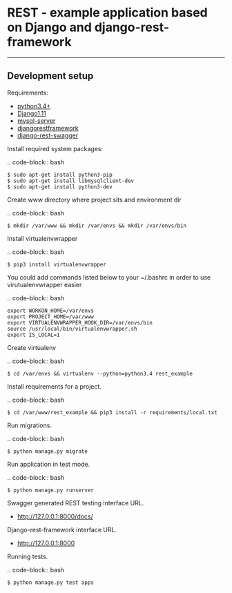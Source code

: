 REST - example application based on Django and django-rest-framework
====================================================================


-----------------
Development setup
-----------------

Requirements:

- <a href="https://www.python.org/">python3.4+</a>
- <a href="https://www.djangoproject.com/">Django1.11</a>
- <a href="https://www.mysql.com/">mysql-server</a>
- <a href="http://www.django-rest-framework.org/">djangorestframework</a>
- <a href="https://github.com/marcgibbons/django-rest-swagger">django-rest-swagger</a>

Install required system packages:

.. code-block:: bash

    $ sudo apt-get install python3-pip
    $ sudo apt-get install libmysqlclient-dev
    $ sudo apt-get install python3-dev
    
Create www directory where project sits and environment dir

.. code-block:: bash

    $ mkdir /var/www && mkdir /var/envs && mkdir /var/envs/bin
    
Install virtualenvwrapper

.. code-block:: bash

    $ pip3 install virtualenvwrapper

You could add commands listed below to your ~/.bashrc in order to use virutualenvwrapper easier

.. code-block:: bash

    export WORKON_HOME=/var/envs
    export PROJECT_HOME=/var/www
    export VIRTUALENVWRAPPER_HOOK_DIR=/var/envs/bin
    source /usr/local/bin/virtualenvwrapper.sh
    export IS_LOCAL=1
    
Create virtualenv

.. code-block:: bash

    $ cd /var/envs && virtualenv --python=python3.4 rest_example
    
Install requirements for a project.

.. code-block:: bash

    $ cd /var/www/rest_example && pip3 install -r requirements/local.txt

Run migrations.

.. code-block:: bash

    $ python manage.py migrate

Run application in test mode.

.. code-block:: bash

    $ python manage.py runserver

Swagger generated REST testing interface URL.
* http://127.0.0.1:8000/docs/

Django-rest-framework interface URL.
* http://127.0.0.1:8000

Running tests.

.. code-block:: bash

    $ python manage.py test apps
